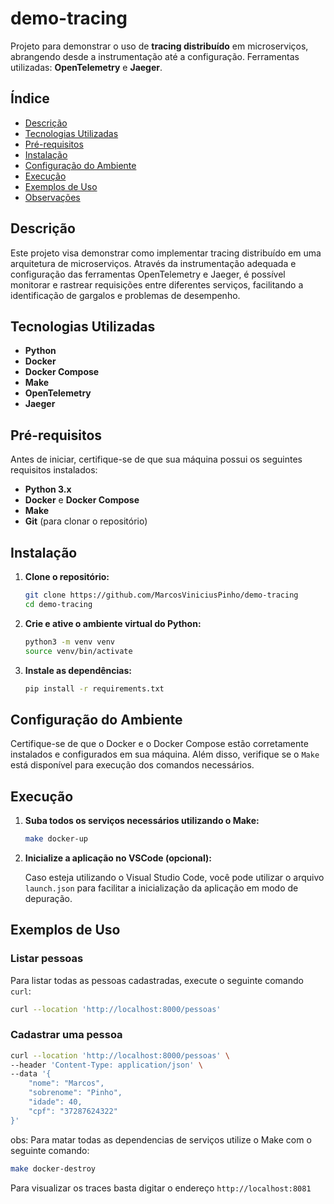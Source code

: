 # demo-tracing

Projeto para demonstrar o uso de **tracing distribuído** em microserviços, abrangendo desde a instrumentação até a configuração. Ferramentas utilizadas: **OpenTelemetry** e **Jaeger**.

## Índice

- [Descrição](#descrição)
- [Tecnologias Utilizadas](#tecnologias-utilizadas)
- [Pré-requisitos](#pré-requisitos)
- [Instalação](#instalação)
- [Configuração do Ambiente](#configuração-do-ambiente)
- [Execução](#execução)
- [Exemplos de Uso](#exemplos-de-uso)
- [Observações](#observações)

## Descrição

Este projeto visa demonstrar como implementar tracing distribuído em uma arquitetura de microserviços. Através da instrumentação adequada e configuração das ferramentas OpenTelemetry e Jaeger, é possível monitorar e rastrear requisições entre diferentes serviços, facilitando a identificação de gargalos e problemas de desempenho.

## Tecnologias Utilizadas

- **Python**
- **Docker**
- **Docker Compose**
- **Make**
- **OpenTelemetry**
- **Jaeger**

## Pré-requisitos

Antes de iniciar, certifique-se de que sua máquina possui os seguintes requisitos instalados:

- **Python 3.x**
- **Docker** e **Docker Compose**
- **Make**
- **Git** (para clonar o repositório)

## Instalação

1. **Clone o repositório:**

    ```bash
    git clone https://github.com/MarcosViniciusPinho/demo-tracing
    cd demo-tracing
    ```

2. **Crie e ative o ambiente virtual do Python:**

    ```bash
    python3 -m venv venv
    source venv/bin/activate
    ```

3. **Instale as dependências:**

    ```bash
    pip install -r requirements.txt
    ```

## Configuração do Ambiente

Certifique-se de que o Docker e o Docker Compose estão corretamente instalados e configurados em sua máquina. Além disso, verifique se o `Make` está disponível para execução dos comandos necessários.

## Execução

1. **Suba todos os serviços necessários utilizando o Make:**

    ```bash
    make docker-up
    ```

2. **Inicialize a aplicação no VSCode (opcional):**

    Caso esteja utilizando o Visual Studio Code, você pode utilizar o arquivo `launch.json` para facilitar a inicialização da aplicação em modo de depuração.

## Exemplos de Uso

### Listar pessoas

Para listar todas as pessoas cadastradas, execute o seguinte comando `curl`:

```bash
curl --location 'http://localhost:8000/pessoas'
```

### Cadastrar uma pessoa
```bash
curl --location 'http://localhost:8000/pessoas' \
--header 'Content-Type: application/json' \
--data '{
    "nome": "Marcos",
    "sobrenome": "Pinho",
    "idade": 40,
    "cpf": "37287624322"
}'
```

obs: Para matar todas as dependencias de serviços utilize o Make com o seguinte comando:

```bash
make docker-destroy
```

Para visualizar os traces basta digitar o endereço `http://localhost:8081`